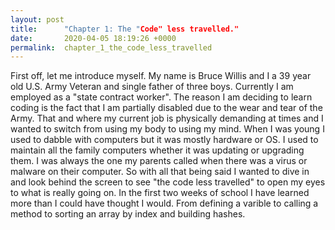 ```yaml
---
layout: post
title:      "Chapter 1: The "Code" less travelled."
date:       2020-04-05 18:19:26 +0000
permalink:  chapter_1_the_code_less_travelled
---
```



First off, let me introduce myself.  My name is Bruce Willis and I a 39 year old U.S. Army Veteran and single father of three boys.  Currently I am employed as a "state contract worker".  The reason I am deciding to learn coding is the fact that I am partially disabled due to the wear and tear of the Army.  That and where my current job is physically demanding at times and I wanted to switch from using my body to using my mind.  When I was young I used to dabble with computers but it was mostly hardware or OS.  I used to maintain all the family computers whether it was updating or upgrading them.  I was always the one my parents called when there was a virus or malware on their computer.  So with all that being said I wanted to dive in and look behind the screen to see "the code less travelled" to open my eyes to what is really going on.  In the first two weeks of school I have learned more than I could have thought I would.  From defining a varible to calling a method to sorting an array by index and building hashes.

